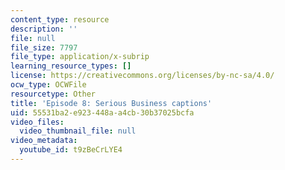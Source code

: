 ```yaml
---
content_type: resource
description: ''
file: null
file_size: 7797
file_type: application/x-subrip
learning_resource_types: []
license: https://creativecommons.org/licenses/by-nc-sa/4.0/
ocw_type: OCWFile
resourcetype: Other
title: 'Episode 8: Serious Business captions'
uid: 55531ba2-e923-448a-a4cb-30b37025bcfa
video_files:
  video_thumbnail_file: null
video_metadata:
  youtube_id: t9zBeCrLYE4
---
```

